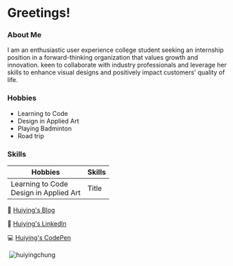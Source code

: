 
<!--
**HuiYingChung/HuiYingChung** is a ✨ _special_ ✨ repository because its `README.md` (this file) appears on your GitHub profile.

Here are some ideas to get you started:

- 🔭 I’m currently working on ...
- 🌱 I’m currently learning ...
- 👯 I’m looking to collaborate on ...
- 🤔 I’m looking for help with ...
- 💬 Ask me about ...
- 📫 How to reach me: ...
- 😄 Pronouns: ...
- ⚡ Fun fact: ...
### Hi there 👋
-->

# Greetings!


### About Me
<p>I am an enthusiastic user experience college student seeking an internship position in a forward-thinking organization that values growth and innovation. keen to collaborate with industry professionals and leverage her skills to enhance visual designs and positively impact customers' quality of life.</p>

### Hobbies
<ul>
    <li>Learning to Code</li>
    <li>Design in Applied Art</li>
    <li>Playing Badminton</li>
    <li>Road trip</li>
</ul>

### Skills

| Hobbies     | Skills      |
| ----------- | ----------- |
| Learning to Code<br>Design in Applied Art      | Title       |
  



<p>&#128240;&nbsp;<a href="https://freexeme.blogspot.com/" target="_blank">Huiying's Blog</a></p>
<p>&#128105;&nbsp;<a href="https://www.linkedin.com/in/huiying-chung-013057a0/" target="_blank">Huiying's LinkedIn</a></p>
<p>&#128187;&nbsp;<a href="https://codepen.io/HuiYingChung/" target="_blank">Huiying's CodePen</a></p>


<p>&nbsp;<img align="center" src="https://github-readme-stats.vercel.app/api?username=huiyingchung&show_icons=true&locale=en" alt="huiyingchung" /></p>
